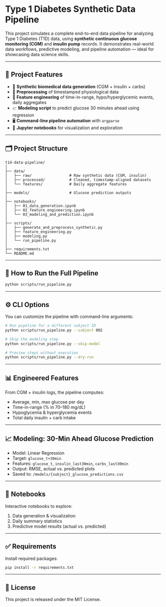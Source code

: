 # Type 1 Diabetes Synthetic Data Pipeline

This project simulates a complete end-to-end data pipeline for analyzing Type 1 Diabetes (T1D) data, using **synthetic continuous glucose monitoring (CGM)** and **insulin pump** records. It demonstrates real-world data workflows, predictive modeling, and pipeline automation — ideal for showcasing data science skills.

---

## 🔧 Project Features

- 🧬 **Synthetic biomedical data generation** (CGM + insulin + carbs)
- 🧹 **Preprocessing** of timestamped physiological data
- 🧠 **Feature engineering** of time-in-range, hypo/hyperglycemic events, daily aggregates
- 📈 **Modeling script** to predict glucose 30 minutes ahead using regression
- 🖥 **Command-line pipeline automation** with `argparse`
- 📓 **Jupyter notebooks** for visualization and exploration

---

## 🗂 Project Structure

```
t1d-data-pipeline/
│
├── data/
│   ├── raw/                 # Raw synthetic data (CGM, insulin)
│   ├── processed/           # Cleaned, timestamp-aligned datasets
│   └── features/            # Daily aggregate features
│
├── models/                  # Glucose prediction outputs
│
├── notebooks/
│   ├── 01_data_generation.ipynb
│   ├── 02_feature_engineering.ipynb
│   └── 03_modeling_and_prediction.ipynb
│
├── scripts/
│   ├── generate_and_preprocess_synthetic.py
│   ├── feature_engineering.py
│   ├── modeling.py
│   └── run_pipeline.py
│
├── requirements.txt
└── README.md
```

---

## 🚀 How to Run the Full Pipeline

```bash
python scripts/run_pipeline.py
```

---

## ⚙️ CLI Options

You can customize the pipeline with command-line arguments:

```bash
# Run pipeline for a different subject ID
python scripts/run_pipeline.py --subject 002

# Skip the modeling step
python scripts/run_pipeline.py --skip-model

# Preview steps without execution
python scripts/run_pipeline.py --dry-run
```

---

## 📊 Engineered Features

From CGM + insulin logs, the pipeline computes:
- Average, min, max glucose per day
- Time-in-range (% in 70–180 mg/dL)
- Hypoglycemia & hyperglycemia events
- Total daily insulin + carb intake

---

## 📈 Modeling: 30-Min Ahead Glucose Prediction

- Model: Linear Regression  
- Target: `glucose_t+30min`  
- Features: `glucose_t`, `insulin_last30min`, `carbs_last30min`  
- Output: RMSE, actual vs. predicted plots  
- Saved to: `/models/{subject}_glucose_predictions.csv`

---

## 📓 Notebooks

Interactive notebooks to explore:
1. Data generation & visualization
2. Daily summary statistics
3. Predictive model results (actual vs. predicted)

---

## ✅ Requirements

Install required packages:

```bash
pip install -r requirements.txt
```

---

## 📄 License

This project is released under the MIT License.
